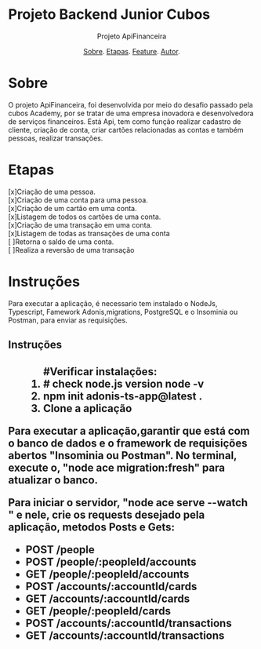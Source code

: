 
#  Projeto Backend Junior Cubos

<p align = "center">Projeto ApiFinanceira</p>


<p align = "center">
<a href="#Sobre">Sobre</a>.
<a href="#Etapas">Etapas</a>.
<a href="#Feature">Feature</a>.
<a href="">Autor</a>.
</p>

# Sobre
<p>O projeto ApiFinanceira, foi desenvolvida por meio do desafio passado pela cubos Academy, por se tratar de uma empresa inovadora e desenvolvedora de serviços financeiros. Está  Api, tem como função realizar cadastro de cliente, criação de conta, criar cartões relacionadas as contas e também pessoas, realizar transações. </p>


# Etapas


[x]Criação de uma pessoa. <br>
[x]Criação de uma conta para uma pessoa.<br>
[x]Criação de um cartão em uma conta.<br>
[x]Listagem de todos os cartões de uma conta.<br>
[x]Criação de uma transação em uma conta.<br>
[x]Listagem de todas as transações de uma conta<br>
[ ]Retorna o saldo de uma conta.<br>
[ ]Realiza a reversão de uma transação

# Instruções
<p>Para executar a aplicação, é necessario tem instalado o NodeJs, Typescript, Famework Adonis,migrations, PostgreSQL e o Insominia ou Postman, para enviar as requisições.</p>

<h2>Instruções<h2>
<ul>
<ol>
#Verificar instalações:
<li># check node.js version
node -v</li>
<li>npm init adonis-ts-app@latest .</li> 
<li>Clone a aplicação</li>

</ol>
</ul>

<p>Para executar a aplicação,garantir que está com o banco de dados e o framework de requisições abertos "Insominia ou Postman". No terminal, execute o, "node ace migration:fresh" para atualizar o banco. </p>
<p>Para iniciar o servidor, "node ace serve --watch  " e nele, crie os requests desejado pela aplicação, metodos Posts e Gets:
<ul>
<li>POST /people</li>
<li>POST /people/:peopleId/accounts</li> 
<li>GET /people/:peopleId/accounts</li>
<li>POST /accounts/:accountId/cards</li>
<li>GET /accounts/:accountId/cards</li>
<li>GET /people/:peopleId/cards</li>
<li>POST /accounts/:accountId/transactions</li>
<li>GET /accounts/:accountId/transactions</li>

</ul>
</p>


